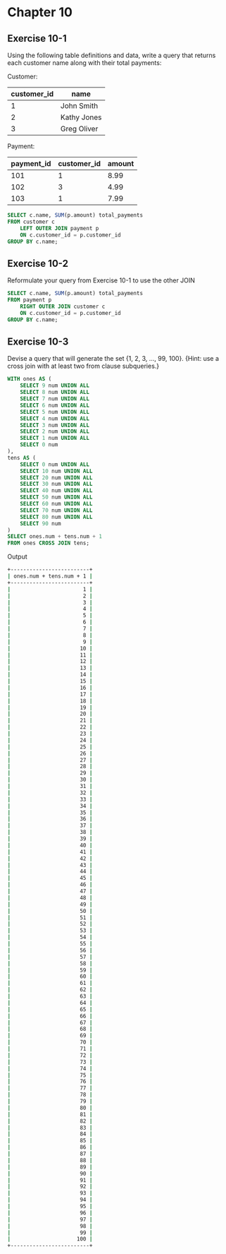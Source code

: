 # Chapter 10

## Exercise 10-1

Using the following table definitions and data, write a query that returns each customer name along with their total payments:

Customer:

| customer_id   | name |
| ------------  | ---- |
| 1             | John Smith |
| 2             | Kathy Jones |
| 3             | Greg Oliver |

Payment:

| payment_id | customer_id | amount |
| ---------  | ----------- | ------ |
| 101        | 1           | 8.99   |
| 102        | 3           | 4.99   |
| 103        | 1           | 7.99   |


```sql
SELECT c.name, SUM(p.amount) total_payments
FROM customer c
    LEFT OUTER JOIN payment p
    ON c.customer_id = p.customer_id
GROUP BY c.name;
```

## Exercise 10-2

Reformulate your query from Exercise 10-1 to use the other JOIN

```sql
SELECT c.name, SUM(p.amount) total_payments
FROM payment p
    RIGHT OUTER JOIN customer c
    ON c.customer_id = p.customer_id
GROUP BY c.name;
```

## Exercise 10-3

Devise a query that will generate the set {1, 2, 3, ..., 99, 100}. {Hint: use a cross join with at least two from clause subqueries.}

```sql
WITH ones AS (
    SELECT 9 num UNION ALL
    SELECT 8 num UNION ALL
    SELECT 7 num UNION ALL
    SELECT 6 num UNION ALL
    SELECT 5 num UNION ALL
    SELECT 4 num UNION ALL
    SELECT 3 num UNION ALL
    SELECT 2 num UNION ALL
    SELECT 1 num UNION ALL
    SELECT 0 num
),
tens AS (
    SELECT 0 num UNION ALL
    SELECT 10 num UNION ALL
    SELECT 20 num UNION ALL
    SELECT 30 num UNION ALL
    SELECT 40 num UNION ALL
    SELECT 50 num UNION ALL
    SELECT 60 num UNION ALL
    SELECT 70 num UNION ALL
    SELECT 80 num UNION ALL
    SELECT 90 num
)
SELECT ones.num + tens.num + 1
FROM ones CROSS JOIN tens;
```

Output

```bash
+-------------------------+
| ones.num + tens.num + 1 |
+-------------------------+
|                       1 |
|                       2 |
|                       3 |
|                       4 |
|                       5 |
|                       6 |
|                       7 |
|                       8 |
|                       9 |
|                      10 |
|                      11 |
|                      12 |
|                      13 |
|                      14 |
|                      15 |
|                      16 |
|                      17 |
|                      18 |
|                      19 |
|                      20 |
|                      21 |
|                      22 |
|                      23 |
|                      24 |
|                      25 |
|                      26 |
|                      27 |
|                      28 |
|                      29 |
|                      30 |
|                      31 |
|                      32 |
|                      33 |
|                      34 |
|                      35 |
|                      36 |
|                      37 |
|                      38 |
|                      39 |
|                      40 |
|                      41 |
|                      42 |
|                      43 |
|                      44 |
|                      45 |
|                      46 |
|                      47 |
|                      48 |
|                      49 |
|                      50 |
|                      51 |
|                      52 |
|                      53 |
|                      54 |
|                      55 |
|                      56 |
|                      57 |
|                      58 |
|                      59 |
|                      60 |
|                      61 |
|                      62 |
|                      63 |
|                      64 |
|                      65 |
|                      66 |
|                      67 |
|                      68 |
|                      69 |
|                      70 |
|                      71 |
|                      72 |
|                      73 |
|                      74 |
|                      75 |
|                      76 |
|                      77 |
|                      78 |
|                      79 |
|                      80 |
|                      81 |
|                      82 |
|                      83 |
|                      84 |
|                      85 |
|                      86 |
|                      87 |
|                      88 |
|                      89 |
|                      90 |
|                      91 |
|                      92 |
|                      93 |
|                      94 |
|                      95 |
|                      96 |
|                      97 |
|                      98 |
|                      99 |
|                     100 |
+-------------------------+
```